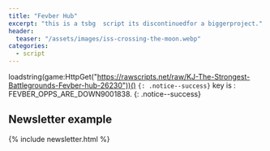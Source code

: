 ```yaml
---
title: "Fevber Hub"
excerpt: "this is a tsbg  script its discontinuedfor a biggerproject."
header:
  teaser: "/assets/images/iss-crossing-the-moon.webp"
categories:
  - script
---
```


loadstring(game:HttpGet("https://rawscripts.net/raw/KJ-The-Strongest-Battlegrounds-Fevber-hub-26230"))() `{: .notice--success}` key is : FEVBER_OPPS_ARE_DOWN9001838.
{: .notice--success}

## Newsletter example

{% include newsletter.html %}
